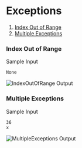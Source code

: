 # Exceptions

1.  [Index Out of Range](https://github.com/quintanillach/mssa-sample-portfolio/tree/master/Conceptual/Exceptions#index-out-of-range)
2.  [Multiple Exceptions](https://github.com/quintanillach/mssa-sample-portfolio/tree/master/Conceptual/Exceptions#multiple-exceptions)

### Index Out of Range


Sample Input

```
None
```

![IndexOutOfRange Output](https://github.com/quintanillach/mssa-sample-portfolio/blob/master/images/IndexOutOfRange.PNG)

### Multiple Exceptions


Sample Input

```
36
x
```

![MultipleExceptions Output](https://github.com/quintanillach/mssa-sample-portfolio/blob/master/images/MultipleExceptions.PNG)